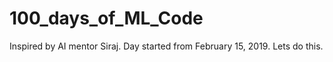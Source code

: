 # 100_days_of_ML_Code
Inspired by AI mentor Siraj. Day started from February 15, 2019. Lets do this.

